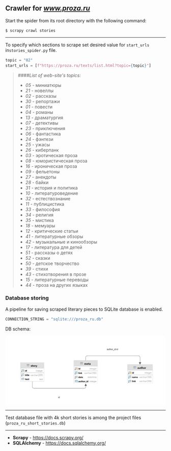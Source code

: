 ## Crawler for *www.proza.ru*

Start the spider from its root directory with the following command: 
```shell
$ scrapy crawl stories
```
***

To specify which sections to scrape set desired value for `start_urls` in`stories_spider.py` file.
```python
topic = "02"
start_urls = [f"https://proza.ru/texts/list.html?topic={topic}"]
```

>####*List of web-site's topics:*
>- *05* - миниатюры
>- *21* - новеллы 
>- *02* - рассказы
>- *30* - репортажи
>- *01* - повести
>- *04* - романы
>- *13* - драматургия
>- *07* - детективы
>- *23* - приключения
>- *06* - фантастика
>- *24* - фэнтези
>- *25* - ужасы
>- *26* - киберпанк
>- *03* - эротическая проза
>- *08* - юмористическая проза
>- *16* - ироническая проза
>- *09* - фельетоны
>- *27* - анекдоты
>- *28* - байки
>- *31* - история и политика
>- *10* - литературоведение
>- *32* - естествознание
>- *11* - публицистика
>- *33* - философия
>- *34* - религия
>- *35* - мистика
>- *18* - мемуары
>- *12* - критические статьи
>- *41* - литературные обзоры
>- *42* - музыкальные и кинообзоры
>- *17* - литература для детей
>- *51* - рассказы о детях
>- *52* - сказки
>- *50* - детское творчество
>- *39* - стихи
>- *43* - стихотворения в прозе
>- *15* - литературные переводы
>- *44* - проза на других языках

### Database storing

A pipeline for saving scraped literary pieces to SQLite database is enabled.
```python
CONNECTION_STRING = "sqlite:///proza_ru.db"
```
DB schema:

![db_schema](images\db_schema.png)
***
Test database file with 4k short stories is among the project files (`proza_ru_short_stories.db`)
***
* __Scrapy__ - https://docs.scrapy.org/
* __SQLAlchemy__ - https://docs.sqlalchemy.org/
